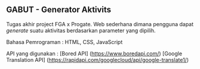 ## GABUT - Generator Aktivits
Tugas akhir project FGA x Progate.
Web sederhana dimana pengguna dapat _generate_ suatu aktivitas berdasarkan parameter yang dipilih.

Bahasa Pemrograman : HTML, CSS, JavaScript

API yang digunakan :
[Bored API] (https://www.boredapi.com/)
[Google Translation API] (https://rapidapi.com/googlecloud/api/google-translate1/)
